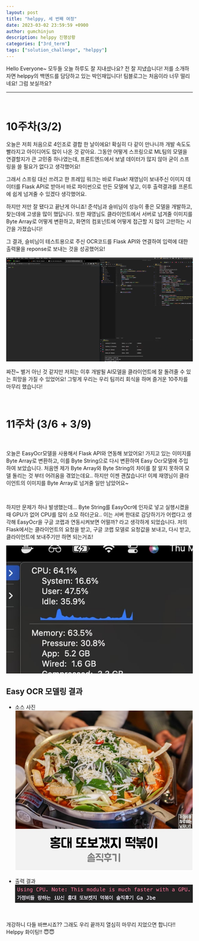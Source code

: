 ```yaml
---
layout: post
title: "helppy, 세 번째 여정"
date: 2023-03-02 23:59:59 +0900
author: gumchinjun
description: helppy 진행상황
categories: ["3rd_term"]
tags: ["solution_challenge", "helppy"]
---
```


Hello Everyone~ 모두들 오늘 하루도 잘 지내셨나요?
전 잘 지냈습니다!
저를 소개하자면 helppy의 백엔드를 담당하고 있는 박인재입니다! 
팀블로그는 처음이라 너무 떨리네요! 그럼 보실까요?


---
<br>

# 10주차(3/2)

오늘은 저희 처음으로 4인조로 결합 한 날이에요! 
확실히 다 같이 만나니까 개발 속도도 빨라지고 아이디어도 많이 나온 것 같아요.
그동안 어떻게 스프링으로 ML팀의 모델을 연결할지가 큰 고민중 하나였는데, 프론트엔드에서 보낼 데이터가 많지 않아
굳이 스프링을 쓸 필요가 없다고 생각했어요!

그래서 스프링 대신 쓰려고 한 프레임 워크는 바로 Flask! 재영님이 보내주신 이미지 데이터를 Flask API로 받아서 바로 
파이썬으로 만든 모델에 넣고, 이후 출력결과를 프론트에 쉽게 넘겨줄 수 있겠다 생각했어요.

하지만 저만 잘 됐다고 끝난게 아니죠!
준석님과 슬비님이 성능이 좋은 모델을 개발하고, 찾는데에 고생을 많이 했답니다.
또한 재영님도 클라이언트에서 서버로 넘겨줄 이미지를 Byte Array로 어떻게 변환하고, 
화면의 컴포넌트에 어떻게 접근할 지 많이 고만하는 시간을 가졌습니다!

그 결과, 슬비님이 테스트용으로 주신 OCR코드를 Flask API와 연결하여 입력에 대한 출력물을 
reponse로 보내는 것을 성공했어요!

![](img-4/img.png)

짜잔~ 별거 아닌 것 같지만 저희는 이후 개발될 AI모델을 클라이언트에 잘 돌려줄 수 있는 희망을 가질 수 있었어요!
그렇게 우리는 우리 팀끼리 회식을 하며 즐거운 10주차를 마무리 했습니다!

<br>

# 11주차 (3/6 + 3/9)

<br>

오늘은 EasyOcr모델을 사용해서 Flask API와 연동해 보았어요!
가지고 있는 이미지를 Byte Array로 변환하고, 이를 Byte String으로 다시 변환하여 Easy Ocr모델에
주입하여 보았습니다. 처음엔 제가 Byte Array와 Byte String의 차이를 잘 알지 못하여 모델 돌리는 것 부터
어려움을 겪었는데요.. 하지만 이젠 괜찮습니다! 이제 재영님이 클라이언트의 이미지를 Byte Array로 넘겨줄 일만 남았어요~

<br>

하지만 문제가 하나 발생했는데... Byte String를 EasyOcr에 인자로 넣고 실행시켰을 때 GPU가 없어 CPU를 많이 소모 
하더군요.. 이는 서버 한대로 감당하기가 어렵다고 생각해 EasyOcr을 구글 코랩과 연동시켜보면 어떨까? 라고 생각하게 되었습니다. 
저의 Flask에서는 클라이언트의 요청을 받고, 구글 코랩 모델로 요청값을 보내고, 다시 받고, 클라이언트에 보내주기만 하면 되는거죠!

![](img-4/cpu.jpg)

## Easy OCR 모델링 결과

- 소스 사진
![](img-4/test.jpg)

- 출력 결과
![](img-4/result.jpg)

<br>

개강하니 다들 바쁘시죠??
그래도 우리 끝까지 열심히 마무리 지었으면 합니다!!
Helppy 화이팅!! 😇😇

<br>


